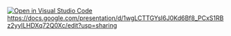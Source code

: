 [![Open in Visual Studio Code](https://classroom.github.com/assets/open-in-vscode-718a45dd9cf7e7f842a935f5ebbe5719a5e09af4491e668f4dbf3b35d5cca122.svg)](https://classroom.github.com/online_ide?assignment_repo_id=14190576&assignment_repo_type=AssignmentRepo)
https://docs.google.com/presentation/d/1wgLCTTGYsI6J0Kd6Bf8_PCxS1RBz2yyILHDXq72Q0Xc/edit?usp=sharing
